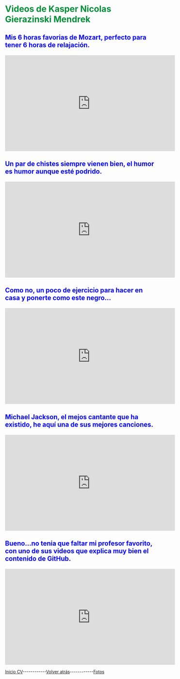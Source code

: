 <h1><p style="color:rgb(0,143,57);">Videos de Kasper Nicolas Gierazinski Mendrek </p></h1>


<h2><p style="color:rgb(0,0,255);">Mis 6 horas favorias de Mozart, perfecto para tener 6 horas de relajación.</p></h2>
<iframe width="560" height="315" src="https://www.youtube.com/embed/shoVsQhou-8" frameborder="0" allow="accelerometer; autoplay; clipboard-write; encrypted-media; gyroscope; picture-in-picture" allowfullscreen></iframe>

<h2><p style="color:rgb(0,0,255);">Un par de chistes siempre vienen bien, el humor es humor aunque esté podrido.</p></h2>
<iframe width="560" height="315" src="https://www.youtube.com/embed/kfdARNpOoNo" frameborder="0" allow="accelerometer; autoplay; clipboard-write; encrypted-media; gyroscope; picture-in-picture" allowfullscreen></iframe>

<h2><p style="color:rgb(0,0,255);">Como no, un poco de ejercicio para hacer en casa y ponerte como este negro...</p></h2>
<iframe width="560" height="315" src="https://www.youtube.com/embed/BQD6ETCounw" frameborder="0" allow="accelerometer; autoplay; clipboard-write; encrypted-media; gyroscope; picture-in-picture" allowfullscreen></iframe>

<h2><p style="color:rgb(0,0,255);">Michael Jackson, el mejos cantante que ha existido, he aquí una de sus mejores canciones.</p></h2>
<iframe width="560" height="315" src="https://www.youtube.com/embed/QNJL6nfu__Q" frameborder="0" allow="accelerometer; autoplay; clipboard-write; encrypted-media; gyroscope; picture-in-picture" allowfullscreen></iframe>

<h2><p style="color:rgb(0,0,255);">Bueno...no tenia que faltar mi profesor favorito, con uno de sus videos que explica muy bien el contenido de GitHub.</p></h2>
<iframe width="560" height="315" src="https://www.youtube.com/embed/SJf4iTkMNPo" frameborder="0" allow="accelerometer; autoplay; clipboard-write; encrypted-media; gyroscope; picture-in-picture" allowfullscreen></iframe>


[Inicio CV](README.md)------------[Volver atrás](Trabajos.md)------------[Fotos](/fotos/fotos.md)
